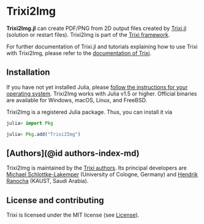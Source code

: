 # Trixi2Img

**Trixi2Img.jl** can create PDF/PNG from 2D output files created by
[Trixi.jl](https://github.com/trixi-framework/Trixi.jl) (solution or restart
files). Trixi2Img is part of the [Trixi framework](https://github.com/trixi-framework).

For further documentation of Trixi.jl and tutorials explaining how to use Trixi
with Trixi2Img, please refer to the [documentation of Trixi](https://trixi-framework.github.io/Trixi.jl/stable/).


## Installation

If you have not yet installed Julia, please [follow the instructions for your
operating system](https://julialang.org/downloads/platform/). Trixi2Img works
with Julia v1.5 or higher.
Official binaries are available for Windows, macOS, Linux, and FreeBSD.

Trixi2Img is a registered Julia package. Thus, you can install it via
```julia
julia> import Pkg

julia> Pkg.add("Trixi2Img")
```


## [Authors](@id authors-index-md)

Trixi2Img is maintained by the
[Trixi authors](https://github.com/trixi-framework/Trixi.jl/blob/master/AUTHORS.md).
Its principal developers are
[Michael Schlottke-Lakemper](https://www.mi.uni-koeln.de/NumSim/schlottke-lakemper)
(University of Cologne, Germany) and
[Hendrik Ranocha](https://ranocha.de) (KAUST, Saudi Arabia).


## License and contributing

Trixi is licensed under the MIT license (see [License](@ref)).
